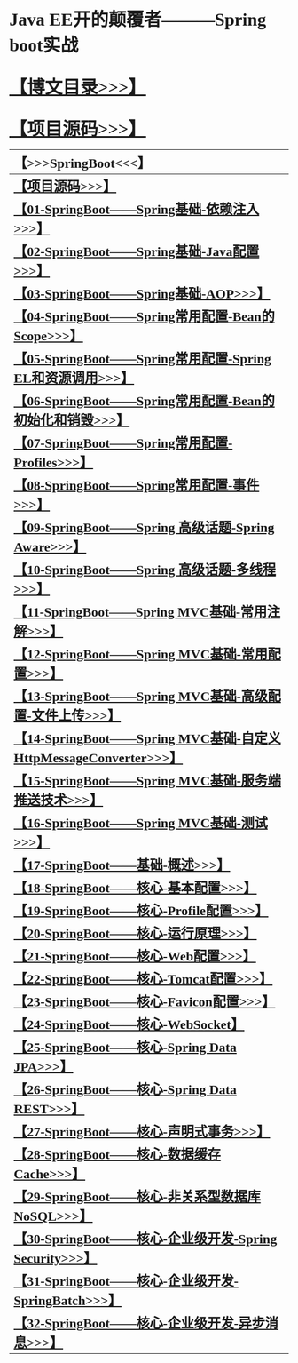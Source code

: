 # <font size="6" face="黑体">**Java EE开的颠覆者———Spring boot实战**</font> #

## <font size="6" face="黑体">[【博文目录>>>】](http://blog.csdn.net/derrantcm/article/details/73456550)</font> ##

## <font size="6" face="黑体">[【项目源码>>>】](https://github.com/Wang-Jun-Chao/JavaEE_And_SpringBoot)</font> ##

| <font size="5" face="Consolas">**【>>>SpringBoot<<<】**</font> |
| :--- | 
| <font size="5" face="黑体">**[【项目源码>>>】](https://github.com/Wang-Jun-Chao/JavaEE_And_SpringBoot)**</font> |
| <font size="5" face="黑体">**[【01-SpringBoot——Spring基础-依赖注入>>>】](http://blog.csdn.net/DERRANTCM/article/details/76040057)**</font> |
| <font size="5" face="黑体">**[【02-SpringBoot——Spring基础-Java配置>>>】](http://blog.csdn.net/DERRANTCM/article/details/76100864)**</font> |
| <font size="5" face="黑体">**[【03-SpringBoot——Spring基础-AOP>>>】](http://blog.csdn.net/DERRANTCM/article/details/76168306)**</font> |
| <font size="5" face="黑体">**[【04-SpringBoot——Spring常用配置-Bean的Scope>>>】](http://blog.csdn.net/derrantcm/article/details/73456550)**</font> |
| <font size="5" face="黑体">**[【05-SpringBoot——Spring常用配置-Spring EL和资源调用>>>】](http://blog.csdn.net/DERRANTCM/article/details/76409138)**</font> |
| <font size="5" face="黑体">**[【06-SpringBoot——Spring常用配置-Bean的初始化和销毁>>>】](http://blog.csdn.net/DERRANTCM/article/details/76474593)**</font> |
| <font size="5" face="黑体">**[【07-SpringBoot——Spring常用配置-Profiles>>>】](http://blog.csdn.net/DERRANTCM/article/details/76566024)**</font> |
| <font size="5" face="黑体">**[【08-SpringBoot——Spring常用配置-事件>>>】](http://blog.csdn.net/DERRANTCM/article/details/76602220)**</font> |
| <font size="5" face="黑体">**[【09-SpringBoot——Spring 高级话题-Spring Aware>>>】](http://blog.csdn.net/DERRANTCM/article/details/76652951)**</font> |
| <font size="5" face="黑体">**[【10-SpringBoot——Spring 高级话题-多线程>>>】](http://blog.csdn.net/DERRANTCM/article/details/76796901)**</font> |
| <font size="5" face="黑体">**[【11-SpringBoot——Spring MVC基础-常用注解>>>】](http://blog.csdn.net/DERRANTCM/article/details/76864489)**</font> |
| <font size="5" face="黑体">**[【12-SpringBoot——Spring MVC基础-常用配置>>>】](http://blog.csdn.net/DERRANTCM/article/details/76946311)**</font> |
| <font size="5" face="黑体">**[【13-SpringBoot——Spring MVC基础-高级配置-文件上传>>>】](http://blog.csdn.net/DERRANTCM/article/details/77076087)**</font> |
| <font size="5" face="黑体">**[【14-SpringBoot——Spring MVC基础-自定义HttpMessageConverter>>>】](http://blog.csdn.net/DERRANTCM/article/details/77104957)**</font> |
| <font size="5" face="黑体">**[【15-SpringBoot——Spring MVC基础-服务端推送技术>>>】](http://blog.csdn.net/DERRANTCM/article/details/77152131)**</font> |
| <font size="5" face="黑体">**[【16-SpringBoot——Spring MVC基础-测试>>>】](http://blog.csdn.net/DERRANTCM/article/details/77175458)**</font> |
| <font size="5" face="黑体">**[【17-SpringBoot——基础-概述>>>】](http://blog.csdn.net/DERRANTCM/article/details/77206522)**</font> |
| <font size="5" face="黑体">**[【18-SpringBoot——核心-基本配置>>>】](http://blog.csdn.net/DERRANTCM/article/details/77284924)**</font> |
| <font size="5" face="黑体">**[【19-SpringBoot——核心-Profile配置>>>】](http://blog.csdn.net/DERRANTCM/article/details/77351580)**</font> |
| <font size="5" face="黑体">**[【20-SpringBoot——核心-运行原理>>>】](http://blog.csdn.net/DERRANTCM/article/details/77422416)**</font> |
| <font size="5" face="黑体">**[【21-SpringBoot——核心-Web配置>>>】](http://blog.csdn.net/DERRANTCM/article/details/77439900)**</font> |
| <font size="5" face="黑体">**[【22-SpringBoot——核心-Tomcat配置>>>】](http://blog.csdn.net/DERRANTCM/article/details/77493907)**</font> |
| <font size="5" face="黑体">**[【23-SpringBoot——核心-Favicon配置>>>】](http://blog.csdn.net/DERRANTCM/article/details/77519628)**</font> |
| <font size="5" face="黑体">**[【24-SpringBoot——核心-WebSocket】](http://blog.csdn.net/DERRANTCM/article/details/77547337)**</font> |
| <font size="5" face="黑体">**[【25-SpringBoot——核心-Spring Data JPA>>>】](http://blog.csdn.net/DERRANTCM/article/details/77618993)**</font> |
| <font size="5" face="黑体">**[【26-SpringBoot——核心-Spring Data REST>>>】](http://blog.csdn.net/DERRANTCM/article/details/77814818)**</font> |
| <font size="5" face="黑体">**[【27-SpringBoot——核心-声明式事务>>>】](http://blog.csdn.net/DERRANTCM/article/details/77832676)**</font> |
| <font size="5" face="黑体">**[【28-SpringBoot——核心-数据缓存Cache>>>】](http://blog.csdn.net/DERRANTCM/article/details/77846993)**</font> |
| <font size="5" face="黑体">**[【29-SpringBoot——核心-非关系型数据库NoSQL>>>】](http://blog.csdn.net/DERRANTCM/article/details/77861730)**</font> |
| <font size="5" face="黑体">**[【30-SpringBoot——核心-企业级开发-Spring Security>>>】](http://blog.csdn.net/DERRANTCM/article/details/77876638)**</font> |
| <font size="5" face="黑体">**[【31-SpringBoot——核心-企业级开发-SpringBatch>>>】](http://blog.csdn.net/DERRANTCM/article/details/77890370)**</font> |
| <font size="5" face="黑体">**[【32-SpringBoot——核心-企业级开发-异步消息>>>】](http://blog.csdn.net/DERRANTCM/article/details/77905474)**</font> |
